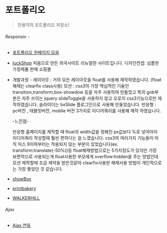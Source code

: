 # 포트폴리오
> 찬용이의 포트폴리오 저장소!

###### Responsiv -
- [포트폴리오 원페이지 모음](https://box3101.github.io/portfolio/20180720/portfolio/html/main.html#none)

- [luckShop](https://box3101.github.io/portfolio/20180720/luckshop/index.html)
처음으로 만든 외국사이트 리뉴얼한 사이트입니다.
디자인컨셉: 심플한 가정제품 판매 쇼핑몰 
- 개발과정 -
	레이아웃 : 거의 모든 레이아웃을 float를 사용해 제작하였습니다. (float해제는 clearfix class사용)
	모션 : css3의 가장 핵심적인 기술인 transition,transform,box-showdow 등을 자주 사용하여 만들었고 특히 gnb부분은
	자주 쓰이는 jquery slideToggle을 사용하지 않고 오로지 css3기능으로만 제작하였습니다.
	슬라이더는 bxSlide 플로그인으로 사용해 만들었습니다.
        반응형 : pc버전 , 태블릿버전, moblie 버전 3가지로 미디어쿼리를 사용해 제작 하였습니다.
	
  -느낀점-  
  
  반응형 홈페이지를 제작할 때 float의 width값을 정해진 px값보다 %로 넣어야지 미디어쿼리 작성할때 훨씬 편하다는 걸 느꼈습니다. 
  css3의 여러가지 기능들이 아직 익스 9이하부터는 적용되지 않는 부분이 있었습니다(ex. transform:translate(-50%))등 
  float해제방법으로는 5가지정도가 있지만 가장 보편적으로 사용되는게 float사용한 부모에게 overflow:hidden을 주는 방법인데
  모션 제작할때 조금 제약을 받은것같아 clearfix사용한 해제사용 방법이 개인적으로는 가장 좋았던 것 같습니다.
  
  
- [showBox](https://box3101.github.io/portfolio/20180720/showbox/index.php)
- [printbakery](https://box3101.github.io/portfolio/20180720/printbakery/index.html)
- [WALKERHILL](https://box3101.github.io/portfolio/20180720/WALKERHILL.html)

###### Ajax 
- [Ajax 연동](https://box3101.github.io/portfolio/20180720/ajax/index.html)

